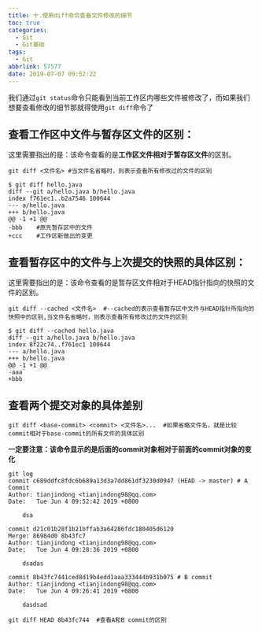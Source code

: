 ```yaml
---
title: 十.使用diff命令查看文件修改的细节
toc: true
categories:
  - Git
  - Git基础
tags:
  - Git
abbrlink: 57577
date: 2019-07-07 09:52:22
---
```


​	我们通过`git status`命令只能看到当前工作区内哪些文件被修改了，而如果我们想要查看修改的细节那就得使用`git diff`命令了

<!--more-->

## **查看工作区中文件与暂存区文件的区别：**

这里需要指出的是：该命令查看的是**工作区文件相对于暂存区文件**的区别。

```shell
git diff <文件名> #当文件名省略时，则表示查看所有修改过的文件的区别
```

```shell
$ git diff hello.java
diff --git a/hello.java b/hello.java
index f761ec1..b2a7546 100644
--- a/hello.java
+++ b/hello.java
@@ -1 +1 @@
-bbb    #原先暂存区中的文件
+ccc    #工作区新做出的变更
```

## **查看暂存区中的文件与上次提交的快照的具体区别：**

这里需要指出的是：该命令查看的是暂存区文件相对于HEAD指针指向的快照的文件的区别。

```shell
git diff --cached <文件名>  #--cached的表示查看暂存区中文件与HEAD指针所指向的快照中的区别,当文件名省略时，则表示查看所有修改过的文件的区别
```

```shell
$ git diff --cached hello.java
diff --git a/hello.java b/hello.java
index 8f22c74..f761ec1 100644
--- a/hello.java
+++ b/hello.java
@@ -1 +1 @@
-aaa`
+bbb
```



## **查看两个提交对象的具体差别**

```shell
git diff <base-commit> <commit> <文件名>...  #如果省略文件名，就是比较commit相对于base-commit的所有文件的具体区别
```

**一定要注意：该命令显示的是后面的commit对象相对于前面的commit对象的变化**

```shell
git log 
commit c689ddfc8fdc6b689a13d3a7dd861df3230d0947 (HEAD -> master) # A Commit
Author: tianjindong <tianjindong98@qq.com>
Date:   Tue Jun 4 09:52:42 2019 +0800

    dsa

commit d21c01b28f1b21bffab3a64286fdc180405d6120
Merge: 86984d0 8b43fc7
Author: tianjindong <tianjindong98@qq.com>
Date:   Tue Jun 4 09:28:36 2019 +0800

    dsadas

commit 8b43fc7441ced8d19b4edd1aaa333444b931b075 # B commit
Author: tianjindong <tianjindong98@qq.com>
Date:   Tue Jun 4 09:26:41 2019 +0800

    dasdsad
     
git diff HEAD 8b43fc744  #查看A和B commit的区别

```